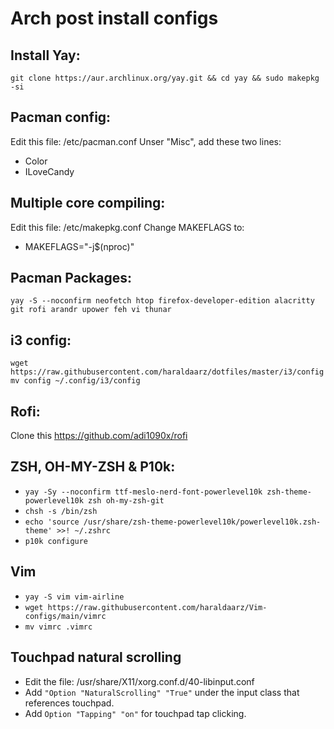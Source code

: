 # Arch post install configs

## Install Yay:
```git clone https://aur.archlinux.org/yay.git && cd yay && sudo makepkg -si```

## Pacman config:
Edit this file: /etc/pacman.conf
Unser "Misc", add these two lines:
- Color
- ILoveCandy

## Multiple core compiling:
Edit this file: /etc/makepkg.conf
Change MAKEFLAGS to: 
- MAKEFLAGS="-j$(nproc)"

## Pacman Packages:
```yay -S --noconfirm neofetch htop firefox-developer-edition alacritty git rofi arandr upower feh vi thunar```

## i3 config:
```wget https://raw.githubusercontent.com/haraldaarz/dotfiles/master/i3/config```
```mv config ~/.config/i3/config ```


## Rofi:
Clone this https://github.com/adi1090x/rofi

## ZSH, OH-MY-ZSH & P10k:
- ```yay -Sy --noconfirm ttf-meslo-nerd-font-powerlevel10k zsh-theme-powerlevel10k zsh oh-my-zsh-git```
- ```chsh -s /bin/zsh```
- ```echo 'source /usr/share/zsh-theme-powerlevel10k/powerlevel10k.zsh-theme' >>! ~/.zshrc```
- ```p10k configure```

## Vim
- ```yay -S vim vim-airline```
- ```wget https://raw.githubusercontent.com/haraldaarz/Vim-configs/main/vimrc```
- ```mv vimrc .vimrc```

## Touchpad natural scrolling
- Edit the file: /usr/share/X11/xorg.conf.d/40-libinput.conf
- Add ```"Option "NaturalScrolling" "True"``` under the input class that references touchpad.
- Add ```Option "Tapping" "on"``` for touchpad tap clicking.
